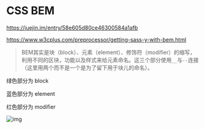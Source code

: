 # CSS BEM

https://juejin.im/entry/58e605d80ce46300584a1afb

https://www.w3cplus.com/preprocessor/getting-sass-y-with-bem.html

> BEM其实是块（block）、元素（element）、修饰符（modifier）的缩写，利用不同的区块，功能以及样式来给元素命名。这三个部分使用`__`与`--`连接（这里用两个而不是一个是为了留下用于块儿的命名）。

绿色部分为 block

蓝色部分为 element

红色部分为 modifier

![img](http://getbem.com/assets/github_captions.jpg)
